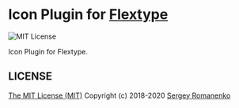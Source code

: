 # Icon Plugin for [Flextype](http://flextype.org/)
![MIT License](https://img.shields.io/badge/license-MIT-blue.svg?style=flat-square)

Icon Plugin for Flextype.

## LICENSE
[The MIT License (MIT)](https://github.com/flextype/flextype/blob/master/LICENSE.txt)
Copyright (c) 2018-2020 [Sergey Romanenko](https://github.com/Awilum)
